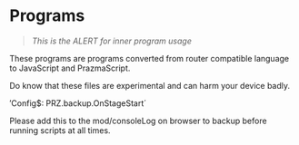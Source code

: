 # Programs
>_This is the ALERT for inner program usage_

These programs are programs converted from router compatible language to JavaScript and PrazmaScript.

Do know that these files are experimental and can harm your device badly.

′Config$: PRZ.backup.OnStageStart´

Please add this to the mod/consoleLog on browser to backup before running scripts at all times.

